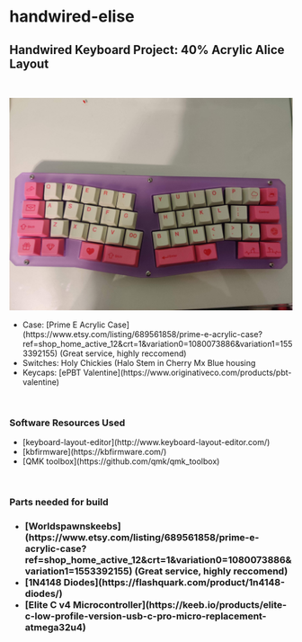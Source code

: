 # handwired-elise

<h2> Handwired Keyboard Project: 40% Acrylic Alice Layout </h2>
<br />

 ![Finished Keyboard](https://github.com/thekevinliao/handwired-elise/blob/main/images/finished_board.jpeg)

 <ul>
    <li>Case: [Prime E Acrylic Case](https://www.etsy.com/listing/689561858/prime-e-acrylic-case?ref=shop_home_active_12&crt=1&variation0=1080073886&variation1=1553392155) (Great service, highly reccomend)</li>
    <li>Switches: Holy Chickies (Halo Stem in Cherry Mx Blue housing</li>
    <li>Keycaps: [ePBT Valentine](https://www.originativeco.com/products/pbt-valentine)</li>
 </ul>

 <br />


<h3>Software Resources Used</h3>
<ul>
    <li>[keyboard-layout-editor](http://www.keyboard-layout-editor.com/)</li>
    <li>[kbfirmware](https://kbfirmware.com/)</li>
    <li>[QMK toolbox](https://github.com/qmk/qmk_toolbox)</li>
</ul>

<br />

<h3>Parts needed for build<h3>
<ul>
    <li>[Worldspawnskeebs](https://www.etsy.com/listing/689561858/prime-e-acrylic-case?ref=shop_home_active_12&crt=1&variation0=1080073886&variation1=1553392155) (Great service, highly reccomend)</li>
    <li>[1N4148 Diodes](https://flashquark.com/product/1n4148-diodes/)</li>
    <li>[Elite C v4 Microcontroller](https://keeb.io/products/elite-c-low-profile-version-usb-c-pro-micro-replacement-atmega32u4)</li>
</ul>



